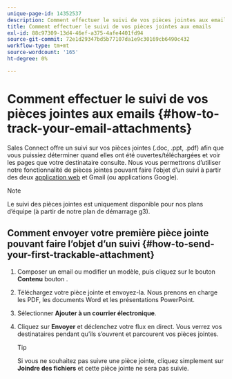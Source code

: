 ```yaml
---
unique-page-id: 14352537
description: Comment effectuer le suivi de vos pièces jointes aux emails - Documents Marketo - Documentation du produit
title: Comment effectuer le suivi de vos pièces jointes aux emails
exl-id: 88c97309-13d4-46ef-a375-4afe4401fd94
source-git-commit: 72e1d29347bd5b77107da1e9c30169cb6490c432
workflow-type: tm+mt
source-wordcount: '165'
ht-degree: 0%

---
```


# Comment effectuer le suivi de vos pièces jointes aux emails {#how-to-track-your-email-attachments}

Sales Connect offre un suivi sur vos pièces jointes (.doc, .ppt, .pdf) afin que vous puissiez déterminer quand elles ont été ouvertes/téléchargées et voir les pages que votre destinataire consulte. Nous vous permettrons d’utiliser notre fonctionnalité de pièces jointes pouvant faire l’objet d’un suivi à partir des deux [application web](https://toutapp.com/login) et Gmail (ou applications Google).

>[!NOTE]
>
>Le suivi des pièces jointes est uniquement disponible pour nos plans d’équipe (à partir de notre plan de démarrage g3).

## Comment envoyer votre première pièce jointe pouvant faire l’objet d’un suivi {#how-to-send-your-first-trackable-attachment}

1. Composer un email ou modifier un modèle, puis cliquez sur le bouton **Contenu** bouton .

1. Téléchargez votre pièce jointe et envoyez-la. Nous prenons en charge les PDF, les documents Word et les présentations PowerPoint.

1. Sélectionner **Ajouter à un courrier électronique**.

1. Cliquez sur **Envoyer** et déclenchez votre flux en direct. Vous verrez vos destinataires pendant qu’ils s’ouvrent et parcourent vos pièces jointes.

   >[!TIP]
   >
   >Si vous ne souhaitez pas suivre une pièce jointe, cliquez simplement sur **Joindre des fichiers** et cette pièce jointe ne sera pas suivie.
